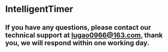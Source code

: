 # IntelligentTimer
## If you have any questions, please contact our technical support at lugao0966@163.com, thank you, we will respond within one working day.
